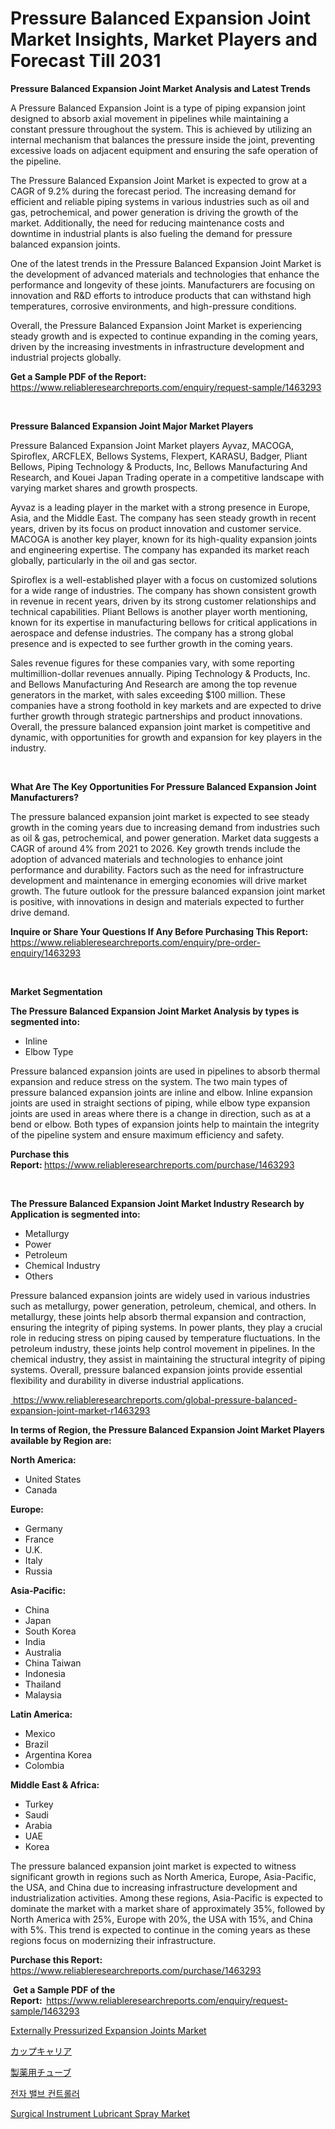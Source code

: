 <p><h1>Pressure Balanced Expansion Joint Market Insights, Market Players and Forecast Till 2031</h1></p><p><strong>Pressure Balanced Expansion Joint Market Analysis and Latest Trends</strong></p>
<p><p>A Pressure Balanced Expansion Joint is a type of piping expansion joint designed to absorb axial movement in pipelines while maintaining a constant pressure throughout the system. This is achieved by utilizing an internal mechanism that balances the pressure inside the joint, preventing excessive loads on adjacent equipment and ensuring the safe operation of the pipeline.</p><p>The Pressure Balanced Expansion Joint Market is expected to grow at a CAGR of 9.2% during the forecast period. The increasing demand for efficient and reliable piping systems in various industries such as oil and gas, petrochemical, and power generation is driving the growth of the market. Additionally, the need for reducing maintenance costs and downtime in industrial plants is also fueling the demand for pressure balanced expansion joints.</p><p>One of the latest trends in the Pressure Balanced Expansion Joint Market is the development of advanced materials and technologies that enhance the performance and longevity of these joints. Manufacturers are focusing on innovation and R&D efforts to introduce products that can withstand high temperatures, corrosive environments, and high-pressure conditions.</p><p>Overall, the Pressure Balanced Expansion Joint Market is experiencing steady growth and is expected to continue expanding in the coming years, driven by the increasing investments in infrastructure development and industrial projects globally.</p></p>
<p><strong>Get a Sample PDF of the Report:&nbsp;</strong> <a href="https://www.reliableresearchreports.com/enquiry/request-sample/1463293">https://www.reliableresearchreports.com/enquiry/request-sample/1463293</a></p>
<p>&nbsp;</p>
<p><strong>Pressure Balanced Expansion Joint Major Market Players</strong></p>
<p><p>Pressure Balanced Expansion Joint Market players Ayvaz, MACOGA, Spiroflex, ARCFLEX, Bellows Systems, Flexpert, KARASU, Badger, Pliant Bellows, Piping Technology & Products, Inc, Bellows Manufacturing And Research, and Kouei Japan Trading operate in a competitive landscape with varying market shares and growth prospects.</p><p>Ayvaz is a leading player in the market with a strong presence in Europe, Asia, and the Middle East. The company has seen steady growth in recent years, driven by its focus on product innovation and customer service. MACOGA is another key player, known for its high-quality expansion joints and engineering expertise. The company has expanded its market reach globally, particularly in the oil and gas sector.</p><p>Spiroflex is a well-established player with a focus on customized solutions for a wide range of industries. The company has shown consistent growth in revenue in recent years, driven by its strong customer relationships and technical capabilities. Pliant Bellows is another player worth mentioning, known for its expertise in manufacturing bellows for critical applications in aerospace and defense industries. The company has a strong global presence and is expected to see further growth in the coming years.</p><p>Sales revenue figures for these companies vary, with some reporting multimillion-dollar revenues annually. Piping Technology & Products, Inc. and Bellows Manufacturing And Research are among the top revenue generators in the market, with sales exceeding $100 million. These companies have a strong foothold in key markets and are expected to drive further growth through strategic partnerships and product innovations. Overall, the pressure balanced expansion joint market is competitive and dynamic, with opportunities for growth and expansion for key players in the industry.</p></p>
<p>&nbsp;</p>
<p><strong>What Are The Key Opportunities For Pressure Balanced Expansion Joint Manufacturers?</strong></p>
<p><p>The pressure balanced expansion joint market is expected to see steady growth in the coming years due to increasing demand from industries such as oil & gas, petrochemical, and power generation. Market data suggests a CAGR of around 4% from 2021 to 2026. Key growth trends include the adoption of advanced materials and technologies to enhance joint performance and durability. Factors such as the need for infrastructure development and maintenance in emerging economies will drive market growth. The future outlook for the pressure balanced expansion joint market is positive, with innovations in design and materials expected to further drive demand.</p></p>
<p><strong>Inquire or Share Your Questions If Any Before Purchasing This Report:</strong> <a href="https://www.reliableresearchreports.com/enquiry/pre-order-enquiry/1463293">https://www.reliableresearchreports.com/enquiry/pre-order-enquiry/1463293</a></p>
<p>&nbsp;</p>
<p><strong>Market Segmentation</strong></p>
<p><strong>The Pressure Balanced Expansion Joint Market Analysis by types is segmented into:</strong></p>
<p><ul><li>Inline</li><li>Elbow Type</li></ul></p>
<p><p>Pressure balanced expansion joints are used in pipelines to absorb thermal expansion and reduce stress on the system. The two main types of pressure balanced expansion joints are inline and elbow. Inline expansion joints are used in straight sections of piping, while elbow type expansion joints are used in areas where there is a change in direction, such as at a bend or elbow. Both types of expansion joints help to maintain the integrity of the pipeline system and ensure maximum efficiency and safety.</p></p>
<p><strong>Purchase this Report:&nbsp;</strong><a href="https://www.reliableresearchreports.com/purchase/1463293">https://www.reliableresearchreports.com/purchase/1463293</a></p>
<p>&nbsp;</p>
<p><strong>The Pressure Balanced Expansion Joint Market Industry Research by Application is segmented into:</strong></p>
<p><ul><li>Metallurgy</li><li>Power</li><li>Petroleum</li><li>Chemical Industry</li><li>Others</li></ul></p>
<p><p>Pressure balanced expansion joints are widely used in various industries such as metallurgy, power generation, petroleum, chemical, and others. In metallurgy, these joints help absorb thermal expansion and contraction, ensuring the integrity of piping systems. In power plants, they play a crucial role in reducing stress on piping caused by temperature fluctuations. In the petroleum industry, these joints help control movement in pipelines. In the chemical industry, they assist in maintaining the structural integrity of piping systems. Overall, pressure balanced expansion joints provide essential flexibility and durability in diverse industrial applications.</p></p>
<p><a href="https://www.reliableresearchreports.com/global-pressure-balanced-expansion-joint-market-r1463293">&nbsp;https://www.reliableresearchreports.com/global-pressure-balanced-expansion-joint-market-r1463293</a></p>
<p><strong>In terms of Region, the Pressure Balanced Expansion Joint Market Players available by Region are:</strong></p>
<p>
    <p> <strong> North America: </strong>
        <ul>
            <li>United States</li>
            <li>Canada</li>
        </ul>
        </p> 
    <p> <strong> Europe: </strong>
        <ul>
            <li>Germany</li>
            <li>France</li>
            <li>U.K.</li>
            <li>Italy</li>
            <li>Russia</li>
        </ul>
        </p> 
    <p> <strong> Asia-Pacific: </strong>
        <ul>
            <li>China</li>
            <li>Japan</li>
            <li>South Korea</li>
            <li>India</li>
            <li>Australia</li>
            <li>China Taiwan</li>
            <li>Indonesia</li>
            <li>Thailand</li>
            <li>Malaysia</li>
        </ul>
        </p> 
    <p> <strong> Latin America: </strong>
        <ul>
            <li>Mexico</li>
            <li>Brazil</li>
            <li>Argentina Korea</li>
            <li>Colombia</li>
        </ul>
        </p> 
    <p> <strong> Middle East & Africa: </strong>
        <ul>
            <li>Turkey</li>
            <li>Saudi</li>
            <li>Arabia</li>
            <li>UAE</li>
            <li>Korea</li>
        </ul>
    </p>
    </p>
<p><p>The pressure balanced expansion joint market is expected to witness significant growth in regions such as North America, Europe, Asia-Pacific, the USA, and China due to increasing infrastructure development and industrialization activities. Among these regions, Asia-Pacific is expected to dominate the market with a market share of approximately 35%, followed by North America with 25%, Europe with 20%, the USA with 15%, and China with 5%. This trend is expected to continue in the coming years as these regions focus on modernizing their infrastructure.</p></p>
<p><strong>Purchase this Report: </strong><a href="https://www.reliableresearchreports.com/purchase/1463293">https://www.reliableresearchreports.com/purchase/1463293</a></p>
<p>&nbsp;<strong>Get a Sample PDF of the Report:&nbsp;&nbsp;</strong><a href="https://www.reliableresearchreports.com/enquiry/request-sample/1463293">https://www.reliableresearchreports.com/enquiry/request-sample/1463293</a></p>
<p><strong></strong></p>
<p><p><a href="https://github.com/yemakinde/Market-Research-Report-List-2/blob/main/externally-pressurized-expansion-joints-market.md">Externally Pressurized Expansion Joints Market</a></p><p><a href="https://github.com/cnnriuez22368/Market-Research-Report-List-1/blob/main/487419030816.md">カップキャリア</a></p><p><a href="https://github.com/zekaoe592392/Market-Research-Report-List-1/blob/main/304560130815.md">製薬用チューブ</a></p><p><a href="https://github.com/vs10l4sfg5c/Market-Research-Report-List-1/blob/main/651558228198.md">전자 밸브 컨트롤러</a></p><p><a href="https://www.linkedin.com/pulse/surgical-instrument-lubricant-spray-market-key-successful-fyygf?trackingId=i2ekmXEx3npkudz8XZpqxg%3D%3D">Surgical Instrument Lubricant Spray Market</a></p></p>